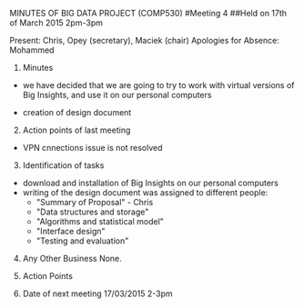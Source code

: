 

MINUTES OF BIG DATA PROJECT (COMP530)
#Meeting 4
##Held on 17th of March 2015 2pm-3pm 

Present: Chris, Opey (secretary), Maciek (chair)
Apologies for Absence: Mohammed

1.	Minutes
- we have decided that we are going to try to work with virtual versions of Big Insights, and use it on our personal computers

- creation of design document

2.	Action points of last meeting
- VPN cnnections issue is not resolved

3.	Identification of tasks
- download and installation of Big Insights on our personal computers
- writing of the design document was assigned to different people:
  - "Summary of Proposal" - Chris
  - "Data structures and storage"
  - "Algorithms and statistical model"
  - "Interface design"
  - "Testing and evaluation"

4.	Any Other Business
	None.
	
5.	Action Points

6.	Date of next meeting
17/03/2015 2-3pm 

